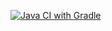 [![Java CI with Gradle](https://github.com/GregPoslov/AutoTestNetology-5.1/actions/workflows/gradle.yml/badge.svg)](https://github.com/GregPoslov/AutoTestNetology-5.1/actions/workflows/gradle.yml)
